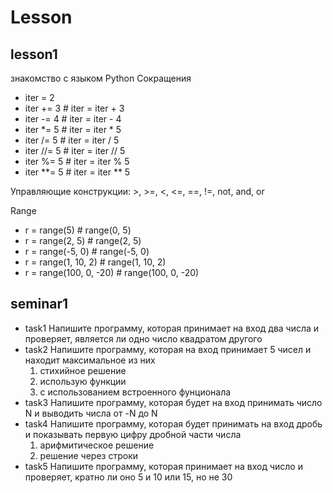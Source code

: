 # Lesson
## lesson1
знакомство с языком Python 
Сокращения
* iter = 2
* iter += 3 # iter = iter + 3
* iter -= 4 # iter = iter - 4
* iter *= 5 # iter = iter * 5
* iter /= 5 # iter = iter / 5
* iter //= 5 # iter = iter // 5
* iter %= 5 # iter = iter % 5
* iter **= 5 # iter = iter ** 5

Управляющие конструкции: >, >=, <, <=, ==, !=, not, and, or

Range
* r = range(5) # range(0, 5)
* r = range(2, 5) # range(2, 5)
* r = range(-5, 0) # range(-5, 0)
* r = range(1, 10, 2) # range(1, 10, 2)
* r = range(100, 0, -20) # range(100, 0, -20)

## seminar1
* task1 Напишите программу, которая принимает на вход два числа и проверяет, является ли одно число квадратом другого
* task2 Напишите программу, которая на вход принимает 5 чисел и находит максимальное из них
    1. стихийное решение
    2. использую функции
    3. с использованием встроенного фунционала
* task3 Напишите программу, которая будет на вход принимать число N и выводить числа от -N до N
* task4  Напишите программу, которая будет принимать на вход дробь и показывать первую цифру дробной части числа
    1. арифмитическое решение
    2. решение через строки
* task5 Напишите программу, которая принимает на вход число и проверяет, кратно ли оно 5 и 10 или 15, но не 30